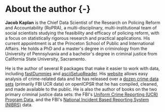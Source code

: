 # About the author {-}


**Jacob Kaplan** is the Chief Data Scientist of the Research on Policing Reform and Accountability (RoPRA), a multi-disciplinary, multi-institutional team of social scientists studying the feasibility and efficacy of policing reform, with a focus on statistically rigorous research and practical applications. His current appointment is at the Princeton School of Public and International Affairs. He holds a PhD and a master's degree in criminology from the University of Pennsylvania and a bachelor's degree in criminal justice from California State University, Sacramento. 

He is the author of several R packages that make it easier to work with data, including  [fastDummies](https://jacobkap.github.io/fastDummies/) and [asciiSetupReader](https://jacobkap.github.io/asciiSetupReader/). His [website](http://jacobdkaplan.com/) allows easy analysis of crime-related data and he has released over a [dozen crime data sets](http://jacobdkaplan.com/data.html) (primarily FBI UCR data) on openICPSR that he has compiled, cleaned, and made available to the public. He is also the author of books on the two primary criminal justice data sets: the FBI's [Uniform Crime Reporting (UCR) Program Data](https://ucrbook.com/), and the FBI's [National Incident Based Reporting System (NIBRS)](https://nibrsbook.com/) data. 

